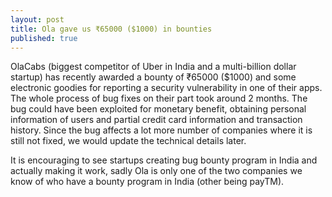```yaml
---
layout: post
title: Ola gave us ₹65000 ($1000) in bounties
published: true
---
```



OlaCabs (biggest competitor of Uber in India and a multi-billion dollar startup) has recently awarded a bounty of ₹65000 ($1000) and some electronic goodies for reporting a security vulnerability in one of their apps. The whole process of bug fixes on their part took around 2 months. The bug could have been exploited for monetary benefit, obtaining personal information of users and partial credit card information and transaction history. Since the bug affects a lot more number of companies where it is still not fixed, we would update the technical details later.

It is encouraging to see startups creating bug bounty program in India and
actually making it work, sadly Ola is only one of the two companies we know of
who have a bounty program in India (other being payTM).


